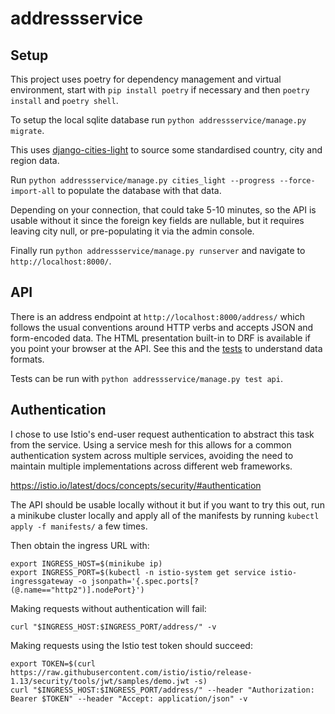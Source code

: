 # addressservice

## Setup

This project uses poetry for dependency management and virtual environment,
start with `pip install poetry` if necessary and then `poetry install` and
`poetry shell`.

To setup the local sqlite database run `python addressservice/manage.py
migrate`.

This uses
[django-cities-light](https://github.com/yourlabs/django-cities-light) to
source some standardised country, city and region data.

Run `python addressservice/manage.py cities_light --progress
--force-import-all` to populate the database with that data.

Depending on your connection, that could take 5-10 minutes, so the API is
usable without it since the foreign key fields are nullable, but it requires
leaving city null, or pre-populating it via the admin console.

Finally run `python addressservice/manage.py runserver` and navigate to
`http://localhost:8000/`.

## API

There is an address endpoint at `http://localhost:8000/address/` which follows
the usual conventions around HTTP verbs and accepts JSON and form-encoded data.
The HTML presentation built-in to DRF is available if you point your browser at
the API. See this and the [tests](addressservice/api/tests.py) to understand
data formats.

Tests can be run with `python addressservice/manage.py test api`.

## Authentication

I chose to use Istio's end-user request authentication to abstract this task
from the service. Using a service mesh for this allows for a common
authentication system across multiple services, avoiding the need to maintain
multiple implementations across different web frameworks.

https://istio.io/latest/docs/concepts/security/#authentication

The API should be usable locally without it but if you want to try this out,
run a minikube cluster locally and apply all of the manifests by running
`kubectl apply -f manifests/` a few times.

Then obtain the ingress URL with:
```
export INGRESS_HOST=$(minikube ip)
export INGRESS_PORT=$(kubectl -n istio-system get service istio-ingressgateway -o jsonpath='{.spec.ports[?(@.name=="http2")].nodePort}')
```

Making requests without authentication will fail:
```
curl "$INGRESS_HOST:$INGRESS_PORT/address/" -v
```

Making requests using the Istio test token should succeed:
```
export TOKEN=$(curl https://raw.githubusercontent.com/istio/istio/release-1.13/security/tools/jwt/samples/demo.jwt -s)
curl "$INGRESS_HOST:$INGRESS_PORT/address/" --header "Authorization: Bearer $TOKEN" --header "Accept: application/json" -v
```
